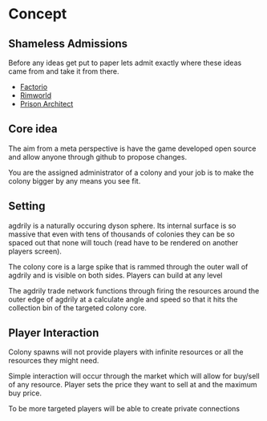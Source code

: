 # Concept

## Shameless Admissions

Before any ideas get put to paper lets admit exactly where these ideas came from and take it from there.

 - [Factorio](http://www.factorio.com/)
 - [Rimworld](http://www.rimworldgame.com/)
 - [Prison Architect](http://www.introversion.co.uk/prisonarchitect/)

## Core idea

The aim from a meta perspective is have the game developed open source and allow anyone through github to propose changes.

You are the assigned administrator of a colony and your job is to make the colony bigger by any means you see fit.

## Setting

agdrily is a naturally occuring dyson sphere. Its internal surface is so massive that even with tens of thousands of colonies they can be so spaced out that none will touch (read have to be rendered on another players screen).

The colony core is a large spike that is rammed through the outer wall of agdrily and is visible on both sides. Players can build at any level

The agdrily trade network functions through firing the resources around the outer edge of agdrily at a calculate angle and speed so that it hits the collection bin of the targeted colony core.

## Player Interaction

Colony spawns will not provide players with infinite resources or all the resources they might need.

Simple interaction will occur through the market which will allow for buy/sell of any resource. Player sets the price they want to sell at and the maximum buy price.

To be more targeted players will be able to create private connections
